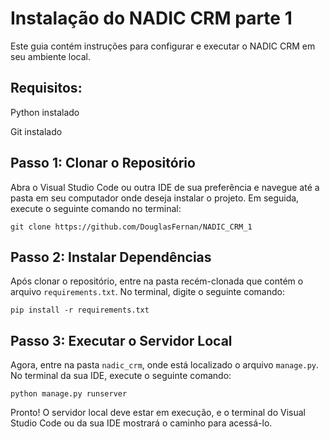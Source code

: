 # Instalação do NADIC CRM parte 1

Este guia contém instruções para configurar e executar o NADIC CRM em seu ambiente local.

## Requisitos:

Python instalado  

Git instalado

## Passo 1: Clonar o Repositório

Abra o Visual Studio Code ou outra IDE de sua preferência e navegue até a pasta em seu computador onde deseja instalar o projeto. Em seguida, execute o seguinte comando no terminal:  

`git clone https://github.com/DouglasFernan/NADIC_CRM_1`


## Passo 2: Instalar Dependências

Após clonar o repositório, entre na pasta recém-clonada que contém o arquivo `requirements.txt`. No terminal, digite o seguinte comando:  

`pip install -r requirements.txt`


## Passo 3: Executar o Servidor Local

Agora, entre na pasta `nadic_crm`, onde está localizado o arquivo `manage.py`. No terminal da sua IDE, execute o seguinte comando:

`python manage.py runserver`


Pronto! O servidor local deve estar em execução, e o terminal do Visual Studio Code ou da sua IDE mostrará o caminho para acessá-lo.
